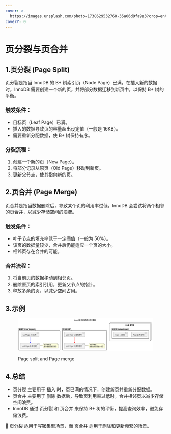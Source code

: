 ```yaml
---
cover: >-
  https://images.unsplash.com/photo-1738629532760-35a06d9fa9a3?crop=entropy&cs=srgb&fm=jpg&ixid=M3wxOTcwMjR8MHwxfHJhbmRvbXx8fHx8fHx8fDE3MzkyNjExODl8&ixlib=rb-4.0.3&q=85
coverY: 0
---
```


# 页分裂与页合并

## 1.页分裂 (Page Split)

页分裂是指当 InnoDB 的 B+ 树索引页（Node Page）已满，在插入新的数据时，InnoDB 需要创建一个新的页，并将部分数据迁移到新页中，以保持 B+ 树的平衡。

### 触发条件：

* 目标页（Leaf Page）已满。
* 插入的数据导致页的容量超出设定值（一般是 16KB）。
* 需要重新分配数据，使 B+ 树保持有序。

### 分裂流程：

1. 创建一个新的页（New Page）。
2. 将部分记录从原页（Old Page）移动到新页。
3. 更新父节点，使其指向新的页。

## 2.页合并 (Page Merge)

页合并是指当数据删除后，导致某个页的利用率过低，InnoDB 会尝试将两个相邻的页合并，以减少存储空间的浪费。

### 触发条件：

* 叶子节点的填充率低于一定阈值（一般为 50%）。
* 该页的数据量较少，合并后仍能适应一个页的大小。
* 相邻页存在合并的可能。

### 合并流程：

1. 将当前页的数据移动到相邻页。
2. 删除原页的索引引用，更新父节点的指针。
3. 释放多余的页，以减少空间占用。

## 3.示例

<figure><img src="../../../.gitbook/assets/image (1) (1) (1) (1) (1) (1).png" alt=""><figcaption><p>Page split and Page merge</p></figcaption></figure>

## 4.总结

* 页分裂 主要用于 插入 时，页已满的情况下，创建新页并重新分配数据。
* 页合并 主要用于 删除 数据后，导致页利用率过低时，合并相邻页以减少存储空间浪费。
* InnoDB 通过 页分裂 和 页合并 来保持 B+ 树的平衡，提高查询效率，避免存储浪费。

🔹 页分裂 适用于写密集型场景，而 页合并 适用于删除和更新频繁的场景。
